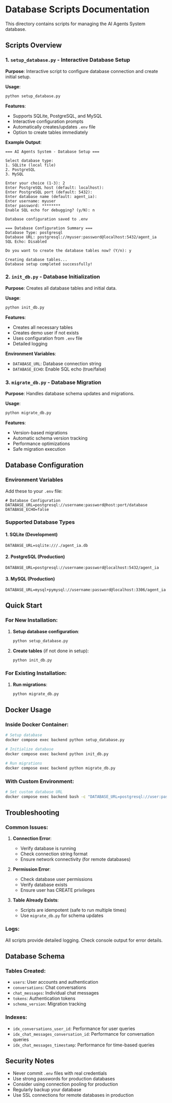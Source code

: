 # Database Scripts Documentation

This directory contains scripts for managing the AI Agents System database.

## Scripts Overview

### 1. `setup_database.py` - Interactive Database Setup
**Purpose**: Interactive script to configure database connection and create initial setup.

**Usage**:
```bash
python setup_database.py
```

**Features**:
- Supports SQLite, PostgreSQL, and MySQL
- Interactive configuration prompts
- Automatically creates/updates `.env` file
- Option to create tables immediately

**Example Output**:
```
=== AI Agents System - Database Setup ===

Select database type:
1. SQLite (local file)
2. PostgreSQL
3. MySQL

Enter your choice (1-3): 2
Enter PostgreSQL host (default: localhost): 
Enter PostgreSQL port (default: 5432): 
Enter database name (default: agent_ia): 
Enter username: myuser
Enter password: ********
Enable SQL echo for debugging? (y/N): n

Database configuration saved to .env

=== Database Configuration Summary ===
Database Type: postgresql
Database URL: postgresql://myuser:password@localhost:5432/agent_ia
SQL Echo: Disabled

Do you want to create the database tables now? (Y/n): y

Creating database tables...
Database setup completed successfully!
```

### 2. `init_db.py` - Database Initialization
**Purpose**: Creates all database tables and initial data.

**Usage**:
```bash
python init_db.py
```

**Features**:
- Creates all necessary tables
- Creates demo user if not exists
- Uses configuration from `.env` file
- Detailed logging

**Environment Variables**:
- `DATABASE_URL`: Database connection string
- `DATABASE_ECHO`: Enable SQL echo (true/false)

### 3. `migrate_db.py` - Database Migration
**Purpose**: Handles database schema updates and migrations.

**Usage**:
```bash
python migrate_db.py
```

**Features**:
- Version-based migrations
- Automatic schema version tracking
- Performance optimizations
- Safe migration execution

## Database Configuration

### Environment Variables

Add these to your `.env` file:

```env
# Database Configuration
DATABASE_URL=postgresql://username:password@host:port/database
DATABASE_ECHO=false
```

### Supported Database Types

#### 1. SQLite (Development)
```env
DATABASE_URL=sqlite:///./agent_ia.db
```

#### 2. PostgreSQL (Production)
```env
DATABASE_URL=postgresql://username:password@localhost:5432/agent_ia
```

#### 3. MySQL (Production)
```env
DATABASE_URL=mysql+pymysql://username:password@localhost:3306/agent_ia
```

## Quick Start

### For New Installation:
1. **Setup database configuration**:
   ```bash
   python setup_database.py
   ```

2. **Create tables** (if not done in setup):
   ```bash
   python init_db.py
   ```

### For Existing Installation:
1. **Run migrations**:
   ```bash
   python migrate_db.py
   ```

## Docker Usage

### Inside Docker Container:
```bash
# Setup database
docker compose exec backend python setup_database.py

# Initialize database
docker compose exec backend python init_db.py

# Run migrations
docker compose exec backend python migrate_db.py
```

### With Custom Environment:
```bash
# Set custom database URL
docker compose exec backend bash -c "DATABASE_URL=postgresql://user:pass@host:5432/db python init_db.py"
```

## Troubleshooting

### Common Issues:

1. **Connection Error**:
   - Verify database is running
   - Check connection string format
   - Ensure network connectivity (for remote databases)

2. **Permission Error**:
   - Check database user permissions
   - Verify database exists
   - Ensure user has CREATE privileges

3. **Table Already Exists**:
   - Scripts are idempotent (safe to run multiple times)
   - Use `migrate_db.py` for schema updates

### Logs:
All scripts provide detailed logging. Check console output for error details.

## Database Schema

### Tables Created:
- `users`: User accounts and authentication
- `conversations`: Chat conversations
- `chat_messages`: Individual chat messages
- `tokens`: Authentication tokens
- `schema_version`: Migration tracking

### Indexes:
- `idx_conversations_user_id`: Performance for user queries
- `idx_chat_messages_conversation_id`: Performance for conversation queries
- `idx_chat_messages_timestamp`: Performance for time-based queries

## Security Notes

- Never commit `.env` files with real credentials
- Use strong passwords for production databases
- Consider using connection pooling for production
- Regularly backup your database
- Use SSL connections for remote databases in production 